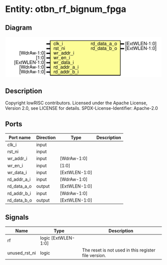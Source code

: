 # Entity: otbn_rf_bignum_fpga

## Diagram

![Diagram](otbn_rf_bignum_fpga.svg "Diagram")
## Description

Copyright lowRISC contributors.
 Licensed under the Apache License, Version 2.0, see LICENSE for details.
 SPDX-License-Identifier: Apache-2.0
 
## Ports

| Port name   | Direction | Type          | Description |
| ----------- | --------- | ------------- | ----------- |
| clk_i       | input     |               |             |
| rst_ni      | input     |               |             |
| wr_addr_i   | input     | [WdrAw-1:0]   |             |
| wr_en_i     | input     | [1:0]         |             |
| wr_data_i   | input     | [ExtWLEN-1:0] |             |
| rd_addr_a_i | input     | [WdrAw-1:0]   |             |
| rd_data_a_o | output    | [ExtWLEN-1:0] |             |
| rd_addr_b_i | input     | [WdrAw-1:0]   |             |
| rd_data_b_o | output    | [ExtWLEN-1:0] |             |
## Signals

| Name          | Type                | Description                                           |
| ------------- | ------------------- | ----------------------------------------------------- |
| rf            | logic [ExtWLEN-1:0] |                                                       |
| unused_rst_ni | logic               | The reset is not used in this register file version.  |
